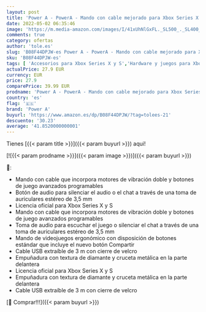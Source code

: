 ```yaml
---
layout: post
title: 'Power A - PowerA - Mando con cable mejorado para Xbox Series X y S  color azul'
date: 2022-05-02 06:35:46
image: 'https://m.media-amazon.com/images/I/41xUhNlGxFL._SL500_._SL400_.jpg'
comments: true
category: ofertas
author: 'tole.es'
slug: 'B08F44DPJW-es Power A - PowerA - Mando con cable mejorado para Xbox...'
sku: 'B08F44DPJW-es'
tags: [ 'Accesorios para Xbox Series X y S','Hardware y juegos para Xbox Series X y S','Videojuegos','power a','xbox','🇪🇸', ]
actualPrice: 27.9 EUR
currency: EUR
price: 27.9
comparePrice: 39.99 EUR
prodname: 'Power A - PowerA - Mando con cable mejorado para Xbox Series X y S  color azul'
country: 'es'
flag: '🇪🇸'
brand: 'Power A'
buyurl: 'https://www.amazon.es/dp/B08F44DPJW/?tag=tolees-21'
descuento: '30.23'
average: '41.8520000000001'
---
```


Tienes [{{< param title >}}]({{< param buyurl >}}) aqui!

[![{{< param prodname >}}]({{< param image >}})]({{< param buyurl >}})

🔎:

- Mando con cable que incorpora motores de vibración doble y botones de juego avanzados programables
- Botón de audio para silenciar el audio o el chat a través de una toma de auriculares estéreo de 3,5 mm
- Licencia oficial para Xbox Series X y S
- Mando con cable que incorpora motores de vibración doble y botones de juego avanzados programables
- Toma de audio para escuchar el juego o silenciar el chat a través de una toma de auriculares estéreo de 3,5 mm
- Mando de videojuegos ergonómico con disposición de botones estándar que incluye el nuevo botón Compartir
- Cable USB extraíble de 3 m con cierre de velcro
- Empuñadura con textura de diamante y cruceta metálica en la parte delantera
- Licencia oficial para Xbox Series X y S
- Empuñadura con textura de diamante y cruceta metálica en la parte delantera
- Cable USB extraíble de 3 m con cierre de velcro

[🛒 Comprar!!!]({{< param buyurl >}})
